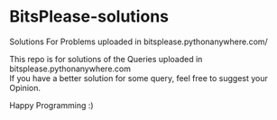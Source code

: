 # BitsPlease-solutions
Solutions For Problems uploaded in bitsplease.pythonanywhere.com/

This repo is for solutions of the Queries uploaded in bitsplease.pythonanywhere.com <br>
If you have a better solution for some query, feel free to suggest your Opinion.

Happy Programming :)
